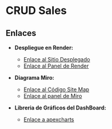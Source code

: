 # CRUD Sales

## Enlaces

- **Despliegue en Render:**
  - [Enlace al Sitio Desplegado](https://crud-sales.onrender.com/)
  - [Enlace al Panel de Render](https://dashboard.render.com/)

- **Diagrama Miro:**
  - [Enlace al Código Site Map](https://miro.com/app/board/uXjVMtMwTMs=/)
  - [Enlace al panel de Miro](https://miro.com/app/board)

- **Libreria de Gráficos del DashBoard:**
  - [Enlace a apexcharts](https://apexcharts.com/)
